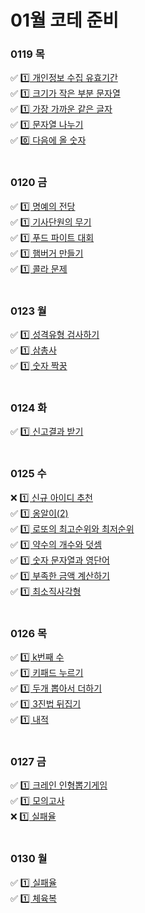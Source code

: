 # 01월 코테 준비

### 0119 목
✅ [1️⃣ 개인정보 수집 유효기간](개인정보수집유효기간.py) <br>
✅ [1️⃣ 크기가 작은 부분 문자열](크기가작은부분문자열.py) <br>
✅ [1️⃣ 가장 가까운 같은 글자](가장가까운같은글자.py) <br>
✅ [1️⃣ 문자열 나누기](문자열나누기.py) <br>
✅ [0️⃣ 다음에 올 숫자](다음에올숫자.py) <br>
<br>
### 0120 금
✅ [1️⃣ 명예의 전당](명예의전당.py) <br>
✅ [1️⃣ 기사단원의 무기](기사단원의무기.py) <br>
✅ [1️⃣ 푸드 파이트 대회](푸드파이트대회.py) <br>
✅ [1️⃣ 햄버거 만들기](햄버거만들기.py) <br>
✅ [1️⃣ 콜라 문제](콜라문제.py) <br>
<br>
### 0123 월
✅ [1️⃣ 성격유형 검사하기](성격유형검사하기.py) <br>
✅ [1️⃣ 삼총사](삼총사.py) <br>
✅ [1️⃣ 숫자 짝꿍](숫자짝꿍.py) <br>
<br>
### 0124 화
✅ [1️⃣ 신고결과 받기](신고결과받기.py) <br>
<br>
### 0125 수
❌ [1️⃣ 신규 아이디 추천](신규아이디추천.py) <br>
✅ [1️⃣ 옹알이(2)](옹알이(2).py) <br>
✅ [1️⃣ 로또의 최고순위와 최저순위](로또의최고순위와최저순위.py) <br>
✅ [1️⃣ 약수의 개수와 덧셈](약수의개수와덧셈.py) <br>
✅ [1️⃣ 숫자 문자열과 영단어](숫자문자열과영단어.py) <br>
✅ [1️⃣ 부족한 금액 계산하기](부족한금액계산하기.py) <br>
✅ [1️⃣ 최소직사각형](최소직사각형.py) <br>
<br>
### 0126 목
✅ [1️⃣ k번째 수](k번째수.py) <br>
✅ [1️⃣ 키패드 누르기](키패드누르기.py) <br>
✅ [1️⃣ 두개 뽑아서 더하기](두개뽑아서더하기.py) <br>
✅ [1️⃣ 3진법 뒤집기](3진법뒤집기.py) <br>
✅ [1️⃣ 내적](내적.py) <br>
<br>
### 0127 금
✅ [1️⃣ 크레인 인형뽑기게임](크레인인형뽑기게임.py) <br>
✅ [1️⃣ 모의고사](.py) <br>
❌ [1️⃣ 실패율](실패율.py) <br>
<br>
### 0130 월
✅ [1️⃣ 실패율](실패율.py) <br>
✅ [1️⃣ 체육복](체육복.py) <br>
